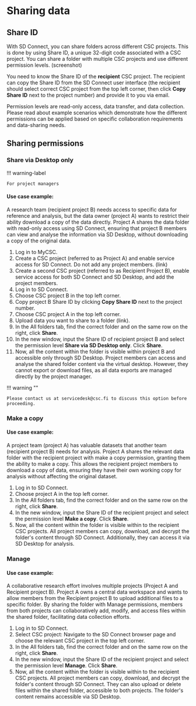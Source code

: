 # Sharing data

## Share ID 

With SD Connect, you can share folders across different CSC projects. This is done by using Share ID, a unique 32-digit code associated with a CSC project. You can share a folder with multiple CSC projects and use different permission levels. (screenshot)

You need to know the Share ID of the **recipient** CSC project. The recipient can copy the Share ID from the SD Connect user interface (the recipient should select correct CSC project from the top left corner, then click **Copy Share ID** next to the project number) and provide it to you via email. 

Permission levels are read-only access, data transfer, and data collection. Please read about example scenarios which demonstrate how the different permissions can be applied based on specific collaboration requirements and data-sharing needs.


## Sharing permissions

### Share via Desktop only

!!! warning-label

    For project managers
    

#### Use case example:
A research team (recipient project B) needs access to specific data for reference and analysis, but the data owner (project A) wants to restrict their ability download a copy of the data directly. Project A shares the data folder with read-only access using SD Connect, ensuring that project B members can view and analyse the information via SD Desktop, without downloading a copy of the original data.

1. Log in to MyCSC.
2. Create a CSC project (referred to as Project A) and enable service access for SD Connect. Do not add any project members. (link)
3. Create a second CSC project (referred to as Recipient Project B), enable service access for both SD Connect and SD Desktop, and add the project members.
4. Log in to SD Connect.
5. Choose CSC project B in the top left corner.
6. Copy project B Share ID by clicking **Copy Share ID** next to the project number.
7. Choose CSC project A in the top left corner.
8. Upload data you want to share to a folder (link).
9. In the All folders tab, find the correct folder and on the same row on the right, click **Share**.
10. In the new window, input the Share ID of recipient project B and select the permission level **Share via SD Desktop only**. Click **Share**.
11. Now, all the content within the folder is visible within project B and accessible only through SD Desktop. Project members can access and analyse the shared folder content via the virtual desktop. However, they cannot export or download files, as all data exports are managed directly by the project manager.

!!! warning ""

    Please contact us at servicedesk@csc.fi to discuss this option before proceeding.


### Make a copy

#### Use case example:

A project team (project A) has valuable datasets that another team (recipient project B) needs for analysis. Project A shares the relevant data folder with the recipient project with make a copy permission, granting them the ability to make a copy. This allows the recipient project members to download a copy of data, ensuring they have their own working copy for analysis without affecting the original dataset.

1. Log in to SD Connect.
2. Choose project A in the top left corner.
3. In the All folders tab, find the correct folder and on the same row on the right, click **Share**.
4. In the new window, input the Share ID of the recipient project and select the permission level **Make a copy**. Click **Share**.
5. Now, all the content within the folder is visible within to the recipient CSC projects. All project members can copy, download, and decrypt the folder's content through SD Connect. Additionally, they can access it via SD Desktop for analysis.


### Manage

#### Use case example:

A collaborative research effort involves multiple projects (Project A and Recipient project B). Project A owns a central data workspace and wants to allow members from the Recipient project B to upload additional files to a specific folder. By sharing the folder with Manage permissions, members from both projects can collaboratively add, modify, and access files within the shared folder, facilitating data collection efforts.

1. Log in to SD Connect.
2. Select CSC project: Navigate to the SD Connect browser page and choose the relevant CSC project in the top left corner.
3. In the All folders tab, find the correct folder and on the same row on the right, click **Share**.
4. In the new window, input the Share ID of the recipient project and select the permission level **Manage**. Click **Share**.
5. Now, all the content within the folder is visible within to the recipient CSC projects. All project members can copy, download, and decrypt the folder's content through SD Connect. They can also upload or delete files within the shared folder, accessible to both projects. The folder's content remains accessible via SD Desktop.


